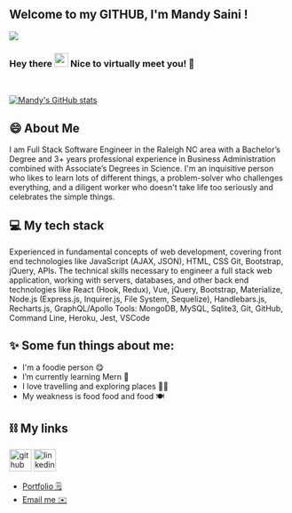 ## Welcome to my GITHUB, I'm Mandy Saini !

![](https://komarev.com/ghpvc/?username=mandy2324&color=green)


### Hey there <img src="https://media.giphy.com/media/hvRJCLFzcasrR4ia7z/giphy.gif" width="25px"> Nice to virtually meet you! 🙂


<br>

[![Mandy's GitHub stats](https://github-readme-stats.vercel.app/api?username=mandy2324&count_private=true&hide=stars,issues&theme=highcontrast)](https://github.com/anuraghazra/github-readme-stats)

## 😄 About Me

I am Full Stack Software Engineer in the Raleigh NC area with a Bachelor’s Degree and 3+ years professional experience in Business Administration combined with Associate’s Degrees in Science. I'm an inquisitive person who likes to learn lots of different things, a problem-solver who challenges everything, and a diligent worker who doesn't take life too seriously and celebrates the simple things.

## 💻 My tech stack<br>

Experienced in fundamental concepts of web development, covering front end technologies like JavaScript (AJAX, JSON), HTML, CSS Git, Bootstrap, jQuery, APIs. The technical skills necessary to engineer a full stack web application, working with servers, databases, and other back end technologies like React (Hook, Redux), Vue, jQuery, Bootstrap, Materialize, Node.js (Express.js, Inquirer.js, File System, Sequelize), Handlebars.js, Recharts.js, GraphQL/Apollo Tools: MongoDB, MySQL, Sqlite3, Git, GitHub, Command Line, Heroku, Jest, VSCode


## ✨ Some fun things about me:

- I'm a foodie person 😋
- I’m currently learning Mern 🌱
- I love travelling and exploring places 🚶‍♀️
- My weakness is food food and food 🍽️

## ⛓ My links
[<img src='https://cdn.jsdelivr.net/npm/simple-icons@3.0.1/icons/github.svg' alt='github' height='40'>](https://github.com/mandy2324)  [<img src='https://cdn.jsdelivr.net/npm/simple-icons@3.0.1/icons/linkedin.svg' alt='linkedin' height='40'>](https://www.linkedin.com/in/m23saini/)  

- [Portfolio 🗒️](https://mandy2324.github.io/portfolio_react_v1/)
- [Email me ✉️ ](m23saini@gmail.com)
